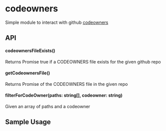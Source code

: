 # codeowners
Simple module to interact with github [codeowners](https://help.github.com/articles/about-codeowners/)


## API

#### codeownersFileExists()
Returns Promise<Boolean> true if a CODEOWNERS file exists for the given github repo

#### getCodeownersFile()
Returns Promise<String> of the CODEOWNERS file in the given repo

#### filterForCodeOwner(paths: string[], codeowner: string)
Given an array of paths and a codeowner
## Sample Usage


